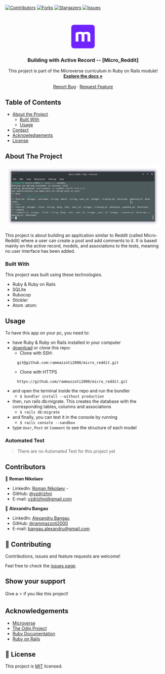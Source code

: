 <!--
*** Thanks for checking out this README Template. If you have a suggestion that would
*** make this better, please fork the repo and create a pull request or simply open
*** an issue with the tag "enhancement".
*** Thanks again! Now go create something AMAZING! :D
-->

<!-- PROJECT SHIELDS -->
<!--
*** I'm using markdown "reference style" links for readability.
*** Reference links are enclosed in brackets [ ] instead of parentheses ( ).
*** See the bottom of this document for the declaration of the reference variables
*** for contributors-url, forks-url, etc. This is an optional, concise syntax you may use.
*** https://www.markdownguide.org/basic-syntax/#reference-style-links
-->
[![Contributors][contributors-shield]][contributors-url]
[![Forks][forks-shield]][forks-url]
[![Stargazers][stars-shield]][stars-url]
[![Issues][issues-shield]][issues-url]


<!-- PROJECT LOGO -->
<br />
<p align="center">
  <a href="https://github.com/rammazzoti2000/micro_reddit">
    <img src="app/assets/images/microverse.png" alt="Logo" width="80" height="80">
  </a>

  <h3 align="center">Building with Active Record -- [Micro_Reddit]</h3>

  <p align="center">
    This project is part of the Microverse curriculum in Ruby on Rails module!
    <br />
    <a href="https://github.com/rammazzoti2000/micro_reddit"><strong>Explore the docs »</strong></a>
    <br />
    <br />
    <a href="https://github.com/rammazzoti2000/micro_reddit/issues">Report Bug</a>
    ·
    <a href="https://github.com/rammazzoti2000/micro_reddit/issues">Request Feature</a>
  </p>
</p>

<!-- TABLE OF CONTENTS -->
## Table of Contents

* [About the Project](#about-the-project)
  * [Built With](#built-with)
  * [Usage](#usage)
* [Contact](#contact)
* [Acknowledgements](#acknowledgements)
* [License](#license)

<!-- ABOUT THE PROJECT -->
## About The Project
![Product Name Screen Shot][product-screenshot]

This project is about building an application similar to Reddit (called Micro-Reddit) where a user can create a post and add comments to it. It is based mainly on the active record, models, and associations to the tests, meaning no user interface has been added.

### Built With
This project was built using these technologies.
* Ruby & Ruby on Rails
* SQLite
* Rubocop
* Stickler
* Atom :atom:

<!-- INSTALLATION -->
## Usage

To have this app on your pc, you need to:
* have Ruby & Ruby on Rails installed in your computer
* [download](https://github.com/rammazzoti2000/micro_reddit/archive/develop.zip) or clone this repo:
  - Clone with SSH:
  ```
    git@github.com:rammazzoti2000/micro_reddit.git
  ```
  - Clone with HTTPS
  ```
    https://github.com/rammazzoti2000/micro_reddit.git
  ```
* and open the terminal inside the repo and run the bundler
  - ```$ bundler install --without production```
* then, run rails db:migrate. This creates the database with the corresponding tables, columns and associations
  - ```$ rails db:migrate```
* and finally, you can test it in the console by running
  - ```$ rails console --sandbox```
* type ``User``, ``Post`` or ``Comment`` to see the structure of each model

<!-- AUTOMATED TEST -->
### Automated Test

> There are no Automated Test for this project yet

<!-- CONTACT -->
## Contributors

👤 **Roman Nikolaev** 
    
- LinkedIn: [Roman Nikolaev](https://www.linkedin.com/in/roman-nikolaev-65b639197/) - 
- GitHub: [@vzdrizhni](https://github.com/vzdrizhni)
- E-mail: vzdrizhni@gmail.com

👤 **Alexandru Bangau**

- LinkedIn: [Alexandru Bangau](https://www.linkedin.com/in/alexandru-bangau/)
- GitHub: [@rammazzoti2000](https://github.com/rammazzoti2000)
- E-mail: bangau.alexandru@gmail.com

## :handshake: Contributing

Contributions, issues and feature requests are welcome!

Feel free to check the [issues page](https://github.com/rammazzoti2000/micro_reddit/issues).

## Show your support

Give a :star: if you like this project!

<!-- ACKNOWLEDGEMENTS -->
## Acknowledgements
* [Microverse](https://www.microverse.org/)
* [The Odin Project](https://www.theodinproject.com/)
* [Ruby Documentation](https://www.ruby-lang.org/en/documentation/)
* [Ruby on Rails](https://rubyonrails.org/)

<!-- MARKDOWN LINKS & IMAGES -->
<!-- https://www.markdownguide.org/basic-syntax/#reference-style-links -->
[contributors-shield]: https://img.shields.io/github/contributors/rammazzoti2000/micro_reddit.svg?style=flat-square
[contributors-url]: https://github.com/rammazzoti2000/micro_reddit/graphs/contributors
[forks-shield]: https://img.shields.io/github/forks/rammazzoti2000/micro_reddit.svg?style=flat-square
[forks-url]: https://github.com/rammazzoti2000/micro_reddit/network/members
[stars-shield]: https://img.shields.io/github/stars/rammazzoti2000/micro_reddit.svg?style=flat-square
[stars-url]: https://github.com/rammazzoti2000/micro_reddit/stargazers
[issues-shield]: https://img.shields.io/github/issues/rammazzoti2000/micro_reddit.svg?style=flat-square
[issues-url]: https://github.com/rammazzoti2000/micro_reddit/issues
[product-screenshot]: app/assets/images/screenshot.png

## 📝 License

This project is [MIT](https://opensource.org/licenses/MIT) licensed.
